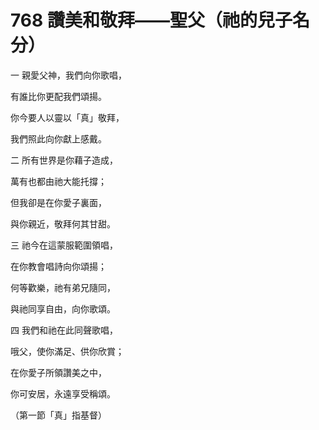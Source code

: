 # 768 讚美和敬拜——聖父（祂的兒子名分）

一 親愛父神，我們向你歌唱，

有誰比你更配我們頌揚。

你今要人以靈以「真」敬拜，

我們照此向你獻上感戴。

二 所有世界是你藉子造成，

萬有也都由祂大能托撐；

但我卻是在你愛子裏面，

與你親近，敬拜何其甘甜。

三 祂今在這蒙服範圍領唱，

在你教會唱詩向你頌揚；

何等歡樂，祂有弟兄隨同，

與祂同享自由，向你歌頌。

四 我們和祂在此同聲歌唱，

哦父，使你滿足、供你欣賞；

在你愛子所領讚美之中，

你可安居，永遠享受稱頌。

（第一節「真」指基督）

